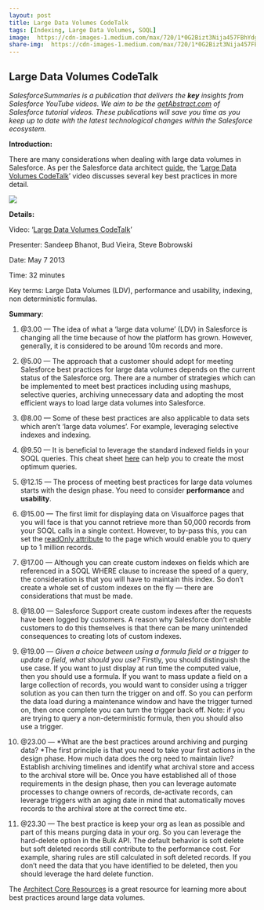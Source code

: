 ```yaml
---
layout: post
title: Large Data Volumes CodeTalk
tags: [Indexing, Large Data Volumes, SOQL]
image:  https://cdn-images-1.medium.com/max/720/1*0G2Bizt3Nija457FBhYdgQ.png
share-img:  https://cdn-images-1.medium.com/max/720/1*0G2Bizt3Nija457FBhYdgQ.png
---
```


## Large Data Volumes CodeTalk

*SalesforceSummaries is a publication that delivers the **key** insights from Salesforce YouTube videos. We aim to be the [getAbstract.com](https://www.getabstract.com/en/) of Salesforce tutorial videos. These publications will save you time as you keep up to date with the latest technological changes within the Salesforce ecosystem.*

**Introduction:**

There are many considerations when dealing with large data volumes in Salesforce. As per the Salesforce data architect [guide](http://certification.salesforce.com/dataarchitect), the ‘[Large Data Volumes CodeTalk](https://www.youtube.com/watch?v=sa6WVVRDml0)’ video discusses several key best practices in more detail.

![](https://cdn-images-1.medium.com/max/2000/1*dryhREpNj9CYGUA9URFbJw.png)

**Details:**

Video: ‘[Large Data Volumes CodeTalk](https://www.youtube.com/watch?v=sa6WVVRDml0)’

Presenter: Sandeep Bhanot, Bud Vieira, Steve Bobrowski

Date: May 7 2013

Time: 32 minutes

Key terms: Large Data Volumes (LDV), performance and usability, indexing, non deterministic formulas.

**Summary**:

 1. @3.00 — The idea of what a ‘large data volume’ (LDV) in Salesforce is changing all the time because of how the platform has grown. However, generally, it is considered to be around 10m records and more.

 2. @5.00 — The approach that a customer should adopt for meeting Salesforce best practices for large data volumes depends on the current status of the Salesforce org. There are a number of strategies which can be implemented to meet best practices including using mashups, selective queries, archiving unnecessary data and adopting the most efficient ways to load large data volumes into Salesforce.

 3. @8.00 — Some of these best practices are also applicable to data sets which aren’t ‘large data volumes’. For example, leveraging selective indexes and indexing.

 4. @9.50 — It is beneficial to leverage the standard indexed fields in your SOQL queries. This cheat sheet [here](http://resources.docs.salesforce.com/rel1/doc/en-us/static/pdf/salesforce_query_search_optimization_developer_cheatsheet.pdf) can help you to create the most optimum queries.

 5. @12.15 — The process of meeting best practices for large data volumes starts with the design phase. You need to consider **performance** and **usability**.

 6. @15.00 — The first limit for displaying data on Visualforce pages that you will face is that you cannot retrieve more than 50,000 records from your SOQL calls in a single context. However, to by-pass this, you can set the [readOnly attribute](https://developer.salesforce.com/docs/atlas.en-us.pages.meta/pages/pages_controller_readonly_context_pagelevel.htm) to the page which would enable you to query up to 1 million records.

 7. @17.00 — Although you can create custom indexes on fields which are referenced in a SOQL WHERE clause to increase the speed of a query, the consideration is that you will have to maintain this index. So don’t create a whole set of custom indexes on the fly — there are considerations that must be made.

 8. @18.00 — Salesforce Support create custom indexes after the requests have been logged by customers. A reason why Salesforce don’t enable customers to do this themselves is that there can be many unintended consequences to creating lots of custom indexes.

 9. @19.00 — *Given a choice between using a formula field or a trigger to update a field, what should you use?* Firstly, you should distinguish the use case. If you want to just display at run time the computed value, then you should use a formula. If you want to mass update a field on a large collection of records, you would want to consider using a trigger solution as you can then turn the trigger on and off. So you can perform the data load during a maintenance window and have the trigger turned on, then once complete you can turn the trigger back off. Note: if you are trying to query a non-deterministic formula, then you should also use a trigger.

 10. @23.00 — *What are the best practices around archiving and purging data? *The first principle is that you need to take your first actions in the design phase. How much data does the org need to maintain live? Establish archiving timelines and identify what archival store and access to the archival store will be. Once you have established all of those requirements in the design phase, then you can leverage automate processes to change owners of records, de-activate records, can leverage triggers with an aging date in mind that automatically moves records to the archival store at the correct time etc.

 11. @23.30 — The best practice is keep your org as lean as possible and part of this means purging data in your org. So you can leverage the hard-delete option in the Bulk API. The default behavior is soft delete but soft deleted records still contribute to the performance cost. For example, sharing rules are still calculated in soft deleted records. If you don’t need the data that you have identified to be deleted, then you should leverage the hard delete function.

The [Architect Core Resources](https://developer.salesforce.com/page/Architect_Core_Resources) is a great resource for learning more about best practices around large data volumes.
